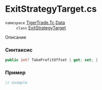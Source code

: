 
# ExitStrategyTarget.cs
`namespace` [TigerTrade.Tc](../../../../TigerTrade.Tc.md).[Data](../../../../TigerTrade.Tc/Data.md)  
&nbsp;&nbsp;&nbsp;&nbsp;&nbsp;&nbsp;&nbsp;&nbsp;&nbsp;`class` [ExitStrategyTarget](../../ExitStrategyTarget.cs.md)

Описание

### Синтаксис
```csharp
public int? TakeProfitOffset { get; set; }
```
### Пример  
```csharp
// example
```
